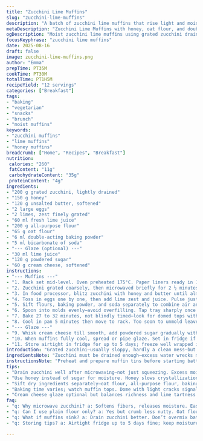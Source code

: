 ```yaml
---
title: "Zucchini Lime Muffins"
slug: "zucchini-lime-muffins"
description: "A batch of zucchini lime muffins that rise light and moist. Uses grated zucchini softened first to avoid soggy texture. Lime zest and juice give a tangy brightness, balanced with honey instead of sugar for a subtler sweetness. Plain flour replaced partly with oat flour for a nuttier, denser crumb. Baking powder swapped out for double-acting powder to get better rise. Optional cream cheese lime glaze added for contrast. Tested with slight tweaks in mixing order and resting time for better texture and keeping them from collapsing. Ideal for brunch or snack, holds well in fridge or freezer."
metaDescription: "Zucchini Lime Muffins with honey, oat flour, and double-acting baking powder. Tangy lime zest, moist crumb, optional cream cheese glaze. Holds well chilled or frozen."
ogDescription: "Moist zucchini lime muffins using grated zucchini drained well, honey, oat flour for texture, plus optional cream cheese lime glaze. Watch cracks, not clock."
focusKeyphrase: "zucchini lime muffins"
date: 2025-08-16
draft: false
image: zucchini-lime-muffins.png
author: "Emma"
prepTime: PT35M
cookTime: PT30M
totalTime: PT1H5M
recipeYield: "12 servings"
categories: ["Breakfast"]
tags:
- "baking"
- "vegetarian"
- "snacks"
- "brunch"
- "moist muffins"
keywords:
- "zucchini muffins"
- "lime muffins"
- "honey muffins"
breadcrumb: ["Home", "Recipes", "Breakfast"]
nutrition: 
 calories: "260"
 fatContent: "11g"
 carbohydrateContent: "35g"
 proteinContent: "4g"
ingredients:
- "200 g grated zucchini, lightly drained"
- "150 g honey"
- "120 g unsalted butter, softened"
- "2 large eggs"
- "2 limes, zest finely grated"
- "60 ml fresh lime juice"
- "200 g all-purpose flour"
- "65 g oat flour"
- "6 ml double-acting baking powder"
- "5 ml bicarbonate of soda"
- "--- Glaze (optional) ---"
- "30 ml lime juice"
- "120 g powdered sugar"
- "60 g cream cheese, softened"
instructions:
- "--- Muffins ---"
- "1. Rack set mid-level. Oven preheated 175°C. Paper liners ready in 12-cup muffin tin."
- "2. Zucchini grated coarsely, then microwaved briefly for 2 ½ minutes covered to remove excess water—drain lightly; too wet means soggy muffins."
- "3. In food processor, blitz zucchini with honey and butter until almost creamy. The honey swap slows crystallization and adds depth."
- "4. Toss in eggs one by one, then add lime zest and juice. Pulse just to combine. Overmixing ruins texture; batter should hold lumps."
- "5. Sift flours, baking powder, and soda separately to combine air and prevent uneven rise. Fold into wet mix carefully but thoroughly. Batter thick with flecks of green."
- "6. Spoon into molds evenly—avoid overfilling. Tap tray sharply once to release air bubbles. If batter resists, a spatula swirl evens surface."
- "7. Bake 27 to 32 minutes, not blindly timed—look for domed tops with light cracks, golden edges pulling away slightly from liners. Toothpick test in center; should come out clean or with moist crumbs—not raw batter."
- "8. Cool in pan 5 minutes then move to rack. Too soon to unmold leaves them fragile; waited too long sticks shells."
- "--- Glaze ---"
- "9. Whisk cream cheese till smooth, add powdered sugar gradually with lime juice. Thin enough to drizzle but thick enough to hold shape."
- "10. When muffins fully cool, spread or pipe glaze. Set in fridge if warm environment—the sharp lime cuts richness, balances sweetness."
- "11. Store airtight in fridge for up to 5 days; freeze well wrapped individually and thaw gently to keep moistness intact."
introduction: "Grated zucchini—usually sloppy, hardly a clean mess—but when you microwave a bit, it softens then drains, no more wet batter horror. Lime zing cuts the dullness of raw vegetable batter. Tried plain sugar last time—noted throwback dryness. Honey's better; keeps crumb tender. Oat flour inclusion, my tweak, lends wholesome chew, while double-acting baking powder replaces standard for a steady rise rather than pop-and-fall disaster. Cream cheese glaze? Yeah, optional, but I feel it brings a tangy relief to the dense muffins. Cool muffins on rack; tempted to dig in hot—resist. This method's foolproof if you watch the cracks and little domes—more visual than clock. Bias for taste over exact numbers. Kitchen smells aromatic, fresh lime tang mingled with earthy zucchini. Tried this on a rainy Sunday. Outcome: muffled sighs of approval."
ingredientsNote: "Zucchini must be drained enough—excess water wrecks muffin structure. Don’t skip cooking it beforehand; raw shreds release liquid in oven, resulting in a raw batter core. Honey swaps with sugar for humectant properties—keeps muffins from drying out quickly. Oat flour replaces some plain flour for a nuttier, more complex crumb—if you lack oat flour, substitute with whole wheat flour but expect denser texture. Double-acting baking powder preferred to regulate the rise; baking soda remains to balance acidity from lime juice, aiding lift and browning. Lime zest is the aromatic powerhouse; don't skimp. Glaze is optional yet provides freshness—cream cheese adds richness and buffers lime tartness. If allergic or avoiding dairy, swap cream cheese glaze with simple powdered sugar-lime water drizzle."
instructionsNote: "Preheat and prepare muffin tins before starting batter—the mixture won’t wait. Microwaving zucchini softens and releases moisture making drainage easier; skip this and muffins risk sogginess and collapsing centers. Blend wet ingredients first to emulsify; eggs add structure but beating avoids toughness. Sift dry ingredients separately for even leavening and aeration. Fold dry into wet just until combined—resist the urge to overbeaten thick batter; overmix develops gluten, ruins tenderness. Adjust baking time visually: muffin tops should dome slightly and crack meaning they're set. Use toothpick test for foolproof doneness—wet crumbs better than raw batter. Cool muffins in pan until firm to touch before removing. Glaze straight onto cooled muffins; warm tops and runny glaze equals mess. Store muffins airtight to prevent drying. Freeze extras properly or risk crumbly texture after thaw."
tips:
- "Drain zucchini well after microwaving—not just squeezing. Excess moisture kills muffin structure; soggy centers or dense bottom common. Microwave softens fibers, releases water; then drain, rest few mins. Skip this, batter too wet, muffins collapse or need longer bake risking dryness."
- "Use honey instead of sugar for moisture. Honey slows crystallization and keeps crumb tender over days. Adds subtle depth without overt sweetness. Measure precisely; too much impacts wet-dry balance. Swap with maple syrup if needed but expect thinner batter; adjust flour slightly."
- "Sift dry ingredients separately—oat flour, all-purpose flour, baking powder, bicarbonate. Folding them in avoids clumps, keeps air whipped in. Overmix dry-wet ruins texture. Fold gently, see flecks of green. Lumps okay, sign batter not overbeaten."
- "Baking time varies; watch muffin tops. Dome with light cracks signals near doneness. Toothpick test essential; moist crumbs better than wet batter. Oven temp fluctuates; mine needed 27 min, yours may differ. Rotate pans mid-bake if uneven browning."
- "Cream cheese glaze optional but balances richness and lime tartness well. Whisk softened cheese until creamy, add powder sugar gradually with lime juice until drizzlable but stable. Apply on fully cooled muffins; warm cake melts glaze, causes mess. Store in fridge, protect moisture."
faq:
- "q: Why microwave zucchini? a: Softens fibers, releases moisture. Easier draining. Raw grated brings raw water. Muffins get soggy inside. Quick nuke stops this; don’t skip step."
- "q: Can I use plain flour only? a: Yes but crumb less nutty. Oat flour adds chew and complexity. Whole wheat ok substitute; expect denser, heavier texture. Adjust liquids slightly if swapping."
- "q: What if muffins sink? a: Drain zucchini better. Don’t overmix batter, especially after adding flour. Oven temp maybe too low or opened too early. Bake till dome cracks appear. Toothpick check important."
- "q: Storing tips? a: Airtight fridge up to 5 days fine; keep moisture in. Freeze individually wrapped, thaw slowly. Glaze keeps better chilled. Avoid freezer moisture buildup; wrap tight."

---
```

